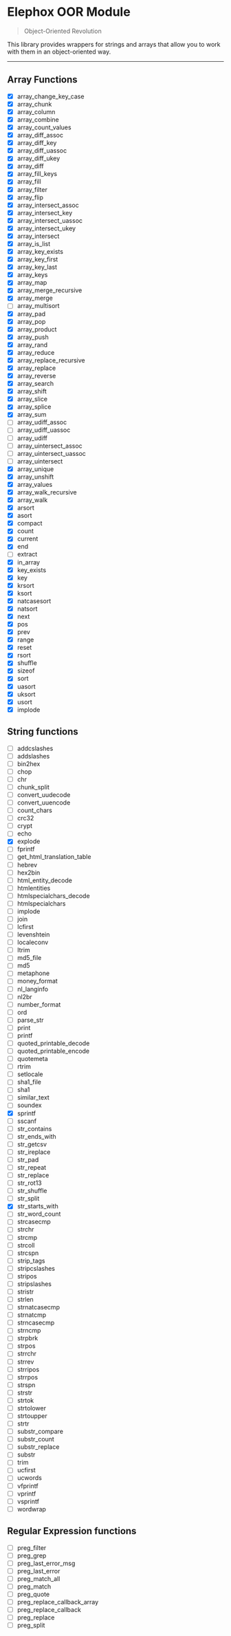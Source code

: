 # Elephox OOR Module
> Object-Oriented Revolution

This library provides wrappers for strings and arrays that allow you to work with them in an object-oriented way.

---

## Array Functions

- [x] array_change_key_case
- [x] array_chunk
- [x] array_column
- [x] array_combine
- [x] array_count_values
- [x] array_diff_assoc
- [x] array_diff_key
- [x] array_diff_uassoc
- [x] array_diff_ukey
- [x] array_diff
- [x] array_fill_keys
- [x] array_fill
- [x] array_filter
- [x] array_flip
- [x] array_intersect_assoc
- [x] array_intersect_key
- [x] array_intersect_uassoc
- [x] array_intersect_ukey
- [x] array_intersect
- [x] array_is_list
- [x] array_key_exists
- [x] array_key_first
- [x] array_key_last
- [x] array_keys
- [x] array_map
- [x] array_merge_recursive
- [x] array_merge
- [ ] array_multisort
- [x] array_pad
- [x] array_pop
- [x] array_product
- [x] array_push
- [x] array_rand
- [x] array_reduce
- [x] array_replace_recursive
- [x] array_replace
- [x] array_reverse
- [x] array_search
- [x] array_shift
- [x] array_slice
- [x] array_splice
- [x] array_sum
- [ ] array_udiff_assoc
- [ ] array_udiff_uassoc
- [ ] array_udiff
- [ ] array_uintersect_assoc
- [ ] array_uintersect_uassoc
- [ ] array_uintersect
- [x] array_unique
- [x] array_unshift
- [x] array_values
- [x] array_walk_recursive
- [x] array_walk
- [x] arsort
- [x] asort
- [x] compact
- [x] count
- [x] current
- [x] end
- [ ] extract
- [x] in_array
- [x] key_exists
- [x] key
- [x] krsort
- [x] ksort
- [x] natcasesort
- [x] natsort
- [x] next
- [x] pos
- [x] prev
- [x] range
- [x] reset
- [x] rsort
- [x] shuffle
- [x] sizeof
- [x] sort
- [x] uasort
- [x] uksort
- [x] usort
- [x] implode

## String functions

- [ ] addcslashes
- [ ] addslashes
- [ ] bin2hex
- [ ] chop
- [ ] chr
- [ ] chunk_split
- [ ] convert_uudecode
- [ ] convert_uuencode
- [ ] count_chars
- [ ] crc32
- [ ] crypt
- [ ] echo
- [x] explode
- [ ] fprintf
- [ ] get_html_translation_table
- [ ] hebrev
- [ ] hex2bin
- [ ] html_entity_decode
- [ ] htmlentities
- [ ] htmlspecialchars_decode
- [ ] htmlspecialchars
- [ ] implode
- [ ] join
- [ ] lcfirst
- [ ] levenshtein
- [ ] localeconv
- [ ] ltrim
- [ ] md5_file
- [ ] md5
- [ ] metaphone
- [ ] money_format
- [ ] nl_langinfo
- [ ] nl2br
- [ ] number_format
- [ ] ord
- [ ] parse_str
- [ ] print
- [ ] printf
- [ ] quoted_printable_decode
- [ ] quoted_printable_encode
- [ ] quotemeta
- [ ] rtrim
- [ ] setlocale
- [ ] sha1_file
- [ ] sha1
- [ ] similar_text
- [ ] soundex
- [x] sprintf
- [ ] sscanf
- [ ] str_contains
- [ ] str_ends_with
- [ ] str_getcsv
- [ ] str_ireplace
- [ ] str_pad
- [ ] str_repeat
- [ ] str_replace
- [ ] str_rot13
- [ ] str_shuffle
- [ ] str_split
- [x] str_starts_with
- [ ] str_word_count
- [ ] strcasecmp
- [ ] strchr
- [ ] strcmp
- [ ] strcoll
- [ ] strcspn
- [ ] strip_tags
- [ ] stripcslashes
- [ ] stripos
- [ ] stripslashes
- [ ] stristr
- [ ] strlen
- [ ] strnatcasecmp
- [ ] strnatcmp
- [ ] strncasecmp
- [ ] strncmp
- [ ] strpbrk
- [ ] strpos
- [ ] strrchr
- [ ] strrev
- [ ] strripos
- [ ] strrpos
- [ ] strspn
- [ ] strstr
- [ ] strtok
- [ ] strtolower
- [ ] strtoupper
- [ ] strtr
- [ ] substr_compare
- [ ] substr_count
- [ ] substr_replace
- [ ] substr
- [ ] trim
- [ ] ucfirst
- [ ] ucwords
- [ ] vfprintf
- [ ] vprintf
- [ ] vsprintf
- [ ] wordwrap

## Regular Expression functions

- [ ] preg_filter
- [ ] preg_grep
- [ ] preg_last_error_msg
- [ ] preg_last_error
- [ ] preg_match_all
- [ ] preg_match
- [ ] preg_quote
- [ ] preg_replace_callback_array
- [ ] preg_replace_callback
- [ ] preg_replace
- [ ] preg_split
